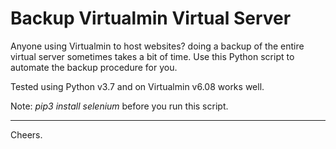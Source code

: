 # Backup Virtualmin Virtual Server
Anyone using Virtualmin to host websites? doing a backup of the entire virtual server sometimes takes a bit of time.
Use this Python script to automate the backup procedure for you.

Tested using Python v3.7 and on Virtualmin v6.08 works well.

Note: *pip3 install selenium* before you run this script.

<hr />

Cheers.
